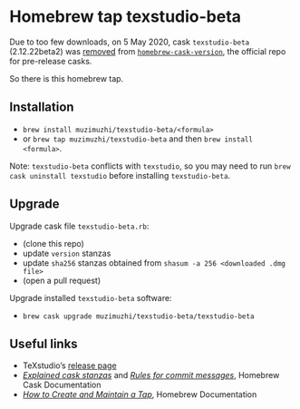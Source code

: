 # Homebrew tap texstudio-beta

Due to too few downloads, on 5 May 2020, cask `texstudio-beta` (2.12.22beta2) was [removed] from [`homebrew-cask-version`][homebrew-cask-version], the official repo for pre-release casks. 

So there is this homebrew tap.

## Installation

  - `brew install muzimuzhi/texstudio-beta/<formula>`
  - or `brew tap muzimuzhi/texstudio-beta` and then `brew install <formula>`.

Note: `texstudio-beta` conflicts with `texstudio`, so you may need to run `brew cask uninstall texstudio` before installing `texstudio-beta`.

## Upgrade

Upgrade cask file `texstudio-beta.rb`: 
  - (clone this repo)
  - update `version` stanzas
  - update `sha256` stanzas obtained from `shasum -a 256 <downloaded .dmg file>`
  - (open a pull request)

Upgrade installed `texstudio-beta` software:
  - `brew cask upgrade muzimuzhi/texstudio-beta/texstudio-beta`

## Useful links

 - TeXstudio’s [release page]
 - [_Explained cask stanzas_][cask stanzas] and [_Rules for commit messages_][commit message], Homebrew Cask Documentation
 - [_How to Create and Maintain a Tap_][tap], Homebrew Documentation

[removed]: 
    https://github.com/Homebrew/homebrew-cask-versions/commit/4f03b850c8ca7407b42490a3a53c1c215ebc6d5d
[homebrew-cask-version]: 
    https://github.com/Homebrew/homebrew-cask-versions
[release page]: 
    https://github.com/texstudio-org/texstudio/releases/
[cask stanzas]: 
    https://github.com/Homebrew/homebrew-cask/blob/master/doc/development/adding_a_cask.md#cask-stanzas
[commit message]: 
    https://github.com/Homebrew/homebrew-cask/blob/master/doc/development/adding_a_cask.md#commit-messages
[tap]: 
    https://docs.brew.sh/How-to-Create-and-Maintain-a-Tap
